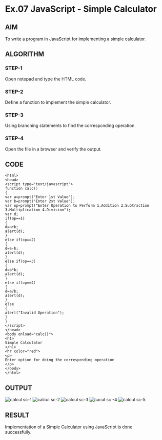 # Ex.07 JavaScript - Simple Calculator
## AIM
  To write a program in JavaScript for implementing a simple calculator.

## ALGORITHM
### STEP-1
  Open notepad and type the HTML code.

### STEP-2
  Define a function to implement the simple calculator.

### STEP-3
  Using branching statements to find the corresponding operation.

### STEP-4
  Open the file in a browser and verify the output.
  
## CODE
```
<html>
<head>
<script type="text/javascript">
function calc()
{
var a=prompt("Enter 1st Value");
var b=prompt("Enter 2st Value");
var op=prompt("Enter Operation to Perform 1.Addition 2.Subtraction 3.Multiplication 4.Division");
var d;
if(op==1)
{
d=a+b;
alert(d);
}
else if(op==2)
{
d=a-b;
alert(d);
}
else if(op==3)
{
d=a*b;
alert(d);
}
else if(op==4)
{
d=a/b;
alert(d);
}
else
{
alert("Invalid Operation");
}
}
</script>
</head>
<body onload="calc()">
<h1>
Simple Calculator
</h1>
<hr color="red">
<p> 
Enter option for doing the corresponding operation
</p>
</body>
</html>
```
## OUTPUT
![calcul sc-1](https://github.com/Kiruthigamoorthi/Ex07_Web-Design/assets/127816726/c2be9606-01ad-4f03-8e94-e77dded7ccfa)
![calcul sc-2](https://github.com/Kiruthigamoorthi/Ex07_Web-Design/assets/127816726/4712359f-3ba0-4885-9b3d-833ee1373d36)
![calcul sc-3](https://github.com/Kiruthigamoorthi/Ex07_Web-Design/assets/127816726/12685d32-c4f3-4b77-aaad-85959a8d5625)
![cacul sc -4](https://github.com/Kiruthigamoorthi/Ex07_Web-Design/assets/127816726/045841e3-c4b3-43e1-8103-c6b17fe162f8)
![calcul sc-5](https://github.com/Kiruthigamoorthi/Ex07_Web-Design/assets/127816726/4fbaef4b-c28e-4bc0-892b-601eeee189e6)


## RESULT
  Implementation of a Simple Calculator using JavaScript is done successfully.
